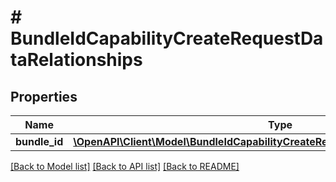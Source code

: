 # # BundleIdCapabilityCreateRequestDataRelationships

## Properties

Name | Type | Description | Notes
------------ | ------------- | ------------- | -------------
**bundle_id** | [**\OpenAPI\Client\Model\BundleIdCapabilityCreateRequestDataRelationshipsBundleId**](BundleIdCapabilityCreateRequestDataRelationshipsBundleId.md) |  | 

[[Back to Model list]](../../README.md#documentation-for-models) [[Back to API list]](../../README.md#documentation-for-api-endpoints) [[Back to README]](../../README.md)


